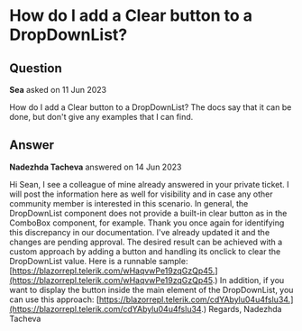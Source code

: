 # How do I add a Clear button to a DropDownList?

## Question

**Sea** asked on 11 Jun 2023

How do I add a Clear button to a DropDownList? The docs say that it can be done, but don't give any examples that I can find.

## Answer

**Nadezhda Tacheva** answered on 14 Jun 2023

Hi Sean, I see a colleague of mine already answered in your private ticket. I will post the information here as well for visibility and in case any other community member is interested in this scenario. In general, the DropDownList component does not provide a built-in clear button as in the ComboBox component, for example. Thank you once again for identifying this discrepancy in our documentation. I've already updated it and the changes are pending approval. The desired result can be achieved with a custom approach by adding a button and handling its onclick to clear the DropDownList value. Here is a runnable sample: [https://blazorrepl.telerik.com/wHaqvwPe19zqGzQp45.](https://blazorrepl.telerik.com/wHaqvwPe19zqGzQp45.) In addition, if you want to display the button inside the main element of the DropDownList, you can use this approach: [https://blazorrepl.telerik.com/cdYAbylu04u4fslu34.](https://blazorrepl.telerik.com/cdYAbylu04u4fslu34.) Regards, Nadezhda Tacheva
